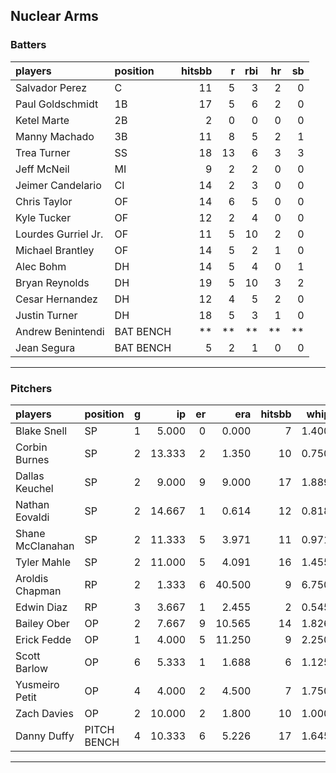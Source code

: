 ## Nuclear Arms

### Batters

 
|players             |position  | hitsbb|  r| rbi| hr| sb| 
|:-------------------|:---------|------:|--:|---:|--:|--:| 
|Salvador Perez      |C         |     11|  5|   3|  2|  0| 
|Paul Goldschmidt    |1B        |     17|  5|   6|  2|  0| 
|Ketel Marte         |2B        |      2|  0|   0|  0|  0| 
|Manny Machado       |3B        |     11|  8|   5|  2|  1| 
|Trea Turner         |SS        |     18| 13|   6|  3|  3| 
|Jeff McNeil         |MI        |      9|  2|   2|  0|  0| 
|Jeimer Candelario   |CI        |     14|  2|   3|  0|  0| 
|Chris Taylor        |OF        |     14|  6|   5|  0|  0| 
|Kyle Tucker         |OF        |     12|  2|   4|  0|  0| 
|Lourdes Gurriel Jr. |OF        |     11|  5|  10|  2|  0| 
|Michael Brantley    |OF        |     14|  5|   2|  1|  0| 
|Alec Bohm           |DH        |     14|  5|   4|  0|  1| 
|Bryan Reynolds      |DH        |     19|  5|  10|  3|  2| 
|Cesar Hernandez     |DH        |     12|  4|   5|  2|  0| 
|Justin Turner       |DH        |     18|  5|   3|  1|  0| 
|Andrew Benintendi   |BAT BENCH |     **| **|  **| **| **| 
|Jean Segura         |BAT BENCH |      5|  2|   1|  0|  0| 


* * *

### Pitchers

 
|players          |position    |  g|     ip| er|    era| hitsbb|  whip| so|  w| sv| 
|:----------------|:-----------|--:|------:|--:|------:|------:|-----:|--:|--:|--:| 
|Blake Snell      |SP          |  1|  5.000|  0|  0.000|      7| 1.400|  5|  1|  0| 
|Corbin Burnes    |SP          |  2| 13.333|  2|  1.350|     10| 0.750| 12|  1|  0| 
|Dallas Keuchel   |SP          |  2|  9.000|  9|  9.000|     17| 1.889|  6|  0|  0| 
|Nathan Eovaldi   |SP          |  2| 14.667|  1|  0.614|     12| 0.818| 12|  2|  0| 
|Shane McClanahan |SP          |  2| 11.333|  5|  3.971|     11| 0.971| 12|  1|  0| 
|Tyler Mahle      |SP          |  2| 11.000|  5|  4.091|     16| 1.455| 14|  0|  0| 
|Aroldis Chapman  |RP          |  2|  1.333|  6| 40.500|      9| 6.750|  2|  1|  0| 
|Edwin Diaz       |RP          |  3|  3.667|  1|  2.455|      2| 0.545|  3|  1|  2| 
|Bailey Ober      |OP          |  2|  7.667|  9| 10.565|     14| 1.826|  5|  0|  0| 
|Erick Fedde      |OP          |  1|  4.000|  5| 11.250|      9| 2.250|  1|  0|  0| 
|Scott Barlow     |OP          |  6|  5.333|  1|  1.688|      6| 1.125|  9|  0|  2| 
|Yusmeiro Petit   |OP          |  4|  4.000|  2|  4.500|      7| 1.750|  2|  0|  0| 
|Zach Davies      |OP          |  2| 10.000|  2|  1.800|     10| 1.000| 10|  1|  0| 
|Danny Duffy      |PITCH BENCH |  4| 10.333|  6|  5.226|     17| 1.645|  9|  0|  0| 


* * *


